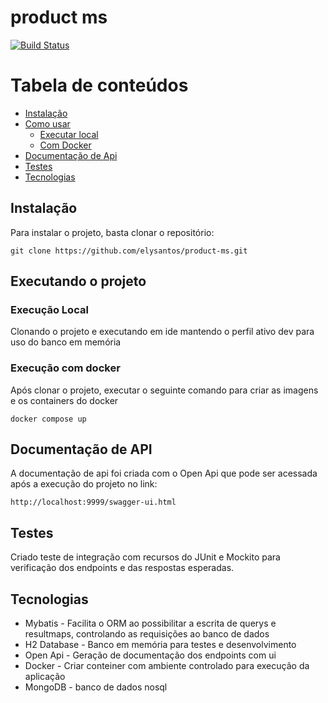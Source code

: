 # product ms
[![Build Status](https://travis-ci.com/elysantos/product-ms.svg?branch=master)](https://travis-ci.com/elysantos/product-ms)

Tabela de conteúdos
=================
<!--ts-->
* [Instalação](#instalao)
* [Como usar](#executando-o-projeto)
    * [Executar local](#execuo-local)
    * [Com Docker](#execuo-com-docker)
* [Documentação de Api](#documentao-de-api)
* [Testes](#testes)
* [Tecnologias](#tecnologias)
<!--te-->
## Instalação
Para instalar o projeto, basta clonar o repositório:

```
git clone https://github.com/elysantos/product-ms.git
```

## Executando o projeto

### Execução Local
Clonando o projeto e executando em ide mantendo o perfil ativo dev para uso do banco em memória

### Execução com docker
Após clonar o projeto, executar o seguinte comando para criar as imagens e os containers do docker

```
docker compose up
```

## Documentação de API
A documentação de api foi criada com o Open Api que pode ser 
acessada após a execução do projeto no link: 
```
http://localhost:9999/swagger-ui.html
```

## Testes
Criado teste de integração com recursos do JUnit e Mockito para verificação dos
endpoints e das respostas esperadas.

## Tecnologias
* Mybatis - Facilita o ORM ao possibilitar a escrita de querys e resultmaps,
  controlando as requisições ao banco de dados
* H2 Database - Banco em memória para testes e desenvolvimento
* Open Api - Geração de documentação dos endpoints com ui
* Docker - Criar conteiner com ambiente controlado para execução da aplicação
* MongoDB - banco de dados nosql